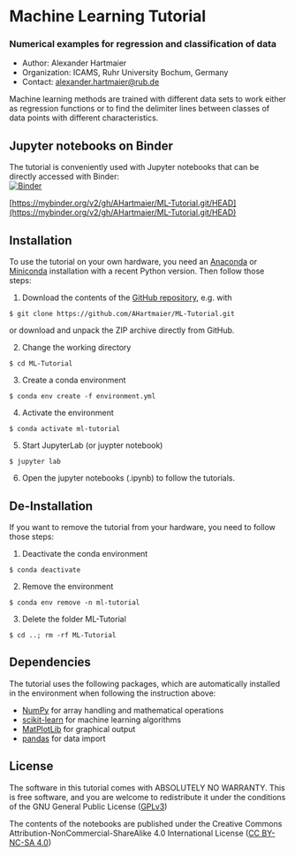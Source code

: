 # Machine Learning Tutorial

### Numerical examples for regression and classification of data

  - Author: Alexander Hartmaier
  - Organization: ICAMS, Ruhr University Bochum, Germany
  - Contact: <alexander.hartmaier@rub.de>

Machine learning methods are trained with different data sets to work either as regression functions or to find the delimiter lines between classes of data points with different characteristics.

## Jupyter notebooks on Binder

The tutorial is conveniently used with Jupyter notebooks that can be directly accessed with Binder:  
[![Binder](https://mybinder.org/badge_logo.svg)](https://mybinder.org/v2/gh/AHartmaier/ML-Tutorial.git/HEAD)

[https://mybinder.org/v2/gh/AHartmaier/ML-Tutorial.git/HEAD](https://mybinder.org/v2/gh/AHartmaier/ML-Tutorial.git/HEAD)

## Installation

To use the tutorial on your own hardware, you need an [Anaconda](https://www.anaconda.com/products/individual) or [Miniconda](https://docs.conda.io/en/latest/miniconda.html) installation with a recent Python version. Then follow those steps:

1. Download the contents of the [GitHub repository](https://github.com/AHartmaier/ML-Tutorial.git), e.g. with  
```
$ git clone https://github.com/AHartmaier/ML-Tutorial.git
```  
or download and unpack the ZIP archive directly from GitHub.

2. Change the working directory  
```
$ cd ML-Tutorial
```

3. Create a conda environment  
```
$ conda env create -f environment.yml
```

4. Activate the environment  
```
$ conda activate ml-tutorial
```

5. Start JupyterLab (or juypter notebook)  
```
$ jupyter lab
```
6. Open the jupyter notebooks (.ipynb) to follow the tutorials.

## De-Installation
If you want to remove the tutorial from your hardware, you need to follow those steps:
 
1. Deactivate the conda environment  
```
$ conda deactivate
```

2. Remove the environment  
```
$ conda env remove -n ml-tutorial
```

3. Delete the folder ML-Tutorial  
```
$ cd ..; rm -rf ML-Tutorial
```

## Dependencies

The tutorial uses the following packages, which are automatically installed in the environment when following the instruction above:

 - [NumPy](http://numpy.scipy.org) for array handling and mathematical operations
 - [scikit-learn](https://scikit-learn.org/stable/) for machine learning algorithms
 - [MatPlotLib](https://matplotlib.org/) for graphical output
 - [pandas](https://pandas.pydata.org/) for data import

## License

The software in this tutorial comes with ABSOLUTELY NO WARRANTY. This is free
software, and you are welcome to redistribute it under the conditions of
the GNU General Public License
([GPLv3](http://www.fsf.org/licensing/licenses/gpl.html))

The contents of the notebooks are published under the 
Creative Commons Attribution-NonCommercial-ShareAlike 4.0 International License
([CC BY-NC-SA 4.0](http://creativecommons.org/licenses/by-nc-sa/4.0/))
